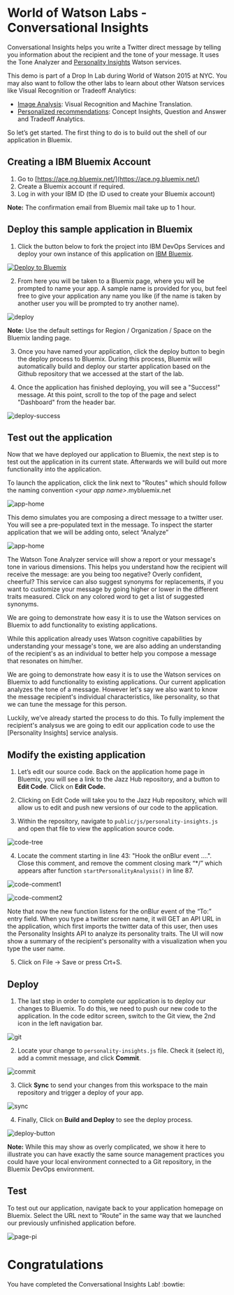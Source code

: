 # World of Watson Labs - Conversational Insights

 Conversational Insights helps you write a Twitter direct message by telling you information about the recipient and the tone of your message. It uses the Tone Analyzer and [Personality Insights][pi_service] Watson services.

This demo is part of a Drop In Lab during World of Watson 2015 at NYC.
You may also want to follow the other labs to learn about other Watson services like Visual Recognition or Tradeoff Analytics:
 * [Image Analysis](https://github.com/watson-developer-cloud/image-analysis): Visual Recognition and Machine Translation.
 * [Personalized recommendations](https://github.com/watson-developer-cloud/personalized-recommendations): Concept Insights, Question and Answer and Tradeoff Analytics.

So let’s get started. The first thing to do is to build out the shell of our application in Bluemix.

## Creating a IBM Bluemix Account

  1. Go to [https://ace.ng.bluemix.net/](https://ace.ng.bluemix.net/)
  2. Create a Bluemix account if required.
  3. Log in with your IBM ID (the ID used to create your Bluemix account)

**Note:** The confirmation email from Bluemix mail take up to 1 hour.

## Deploy this sample application in Bluemix

  1. Click the button below to fork the project into IBM DevOps Services and deploy your own instance of this application on [IBM Bluemix][bluemix].

  [![Deploy to Bluemix](https://bluemix.net/deploy/button.png)](https://bluemix.net/deploy?repository=https://github.com/watson-developer-cloud/conversational-insights)

  2. From here you will be taken to a Bluemix page, where you will be prompted to name your app. A sample name is provided for you, but feel free to give your application any name you like (if the name is taken by another user you will be prompted to try another name).

  ![deploy](instructions/deploy.png)

  **Note:** Use the default settings for Region / Organization / Space on the Bluemix landing page.

  3. Once you have named your application, click the deploy button to begin the deploy process to Bluemix. During this process, Bluemix will automatically build and deploy our starter application based on the Github repository that we accessed at the start of the lab.

  4. Once the application has finished deploying, you will see a "Success!" message. At this point, scroll to the top of the page and select "Dashboard" from the header bar.

  ![deploy-success](instructions/deploy-success.png)

 
## Test out the application

Now that we have deployed our application to Bluemix, the next step is to test out the application in its current state. Afterwards we will build out more functionality into the application.

To launch the application, click the link next to "Routes" which should follow the naming convention *\<your app name\>*.mybluemix.net

  ![app-home](instructions/page-home.png)

This demo simulates you are composing a direct message to a twitter user. You will see a pre-populated text in the message. To inspect the starter application that we will be adding onto, select “Analyze”

  ![app-home](instructions/page-tone.png)
  
The Watson Tone Analyzer service will show a report or your message's tone in various dimensions. This helps you understand how the recipient will receive the message: are you being too negative? Overly confident, cheerful? This service can also suggest synonyms for replacements, if you want to customize your message by going higher or lower in the different traits measured. Click on any colored word to get a list of suggested synonyms.

We are going to demonstrate how easy it is to use the Watson services on Bluemix to add functionality to existing applications. 

While this application already uses Watson cognitive capabilities by understanding your message's tone, we are also adding an understanding of the recipient's as an individual to better help you compose a message that resonates on him/her.

  
We are going to demonstrate how easy it is to use the Watson services on Bluemix to add functionality to existing applications. Our current application analyzes the tone of a message. However let's say we also want to know the message recipient's individual characteristics, like personality, so that we can tune the message for this person.

Luckily, we’ve already started the process to do this. To fully implement the recipient's analysus we are going to edit our application code to use the [Personality Insights] service analysis.
  
## Modify the existing application

  1. Let’s edit our source code. Back on the application home page in Bluemix, you will see a link to the Jazz Hub repository, and a button to **Edit Code**.
  Click on **Edit Code.**

  2. Clicking on Edit Code will take you to the Jazz Hub repository, which will allow us to edit and push new versions of our code to the application.
  
 3. Within the repository, navigate to `public/js/personality-insights.js` and open that file to view the application source code.

  ![code-tree](instructions/code-tree.png)

 4.  Locate the comment starting in line 43: "Hook the onBlur event ....". Close this comment, and remove the comment closing mark “*/” which appears after function `startPersonalityAnalysis()` in line 87.

  ![code-comment1](instructions/code-comment1.png)

  ![code-comment2](instructions/code-comment2.png)

Note that now the new function listens for the onBlur event of the “To:” entry field. When you type a twitter screen name, it will GET an API URL in the application, which first imports the twitter data of this user, then uses the Personality Insights API to analyze its personality traits. The UI will now show a summary of the recipient's personality with a visualization when you type the user name.

 5. Click on File -> Save or press Crt+S.
  

## Deploy

  1. The last step in order to complete our application is to deploy our changes to Bluemix. To do this, we need to push our new code to the application. In the code editor screen, switch to the Git view, the 2nd icon in the left navigation bar.

  ![git](instructions/git.png)

  2. Locate your change to `personality-insights.js` file. Check it (select it), add a commit message, and click **Commit**.

  ![commit](instructions/commit.png)

  3. Click **Sync** to send your changes from this workspace to the main repository and trigger a deploy of your app.

  ![sync](instructions/sync.png)

  4. Finally, Click on **Build and Deploy** to see the deploy process.

  ![deploy-button](instructions/build-and-deploy.png)

**Note:** While this may show as overly complicated, we show it here to illustrate you can have exactly the same source management practices you could have your local environment connected to a Git repository, in the Bluemix DevOps environment.

## Test

To test out our application, navigate back to your application homepage on Bluemix. Select the URL next to “Route” in the same way that we launched our previously unfinished application before.

  ![page-pi](instructions/page-pi.png)

# Congratulations 

You have completed the Conversational Insights Lab! :bowtie:

[bluemix]: https://console.ng.bluemix.net/
[wdc_services]: http://www.ibm.com/smarterplanet/us/en/ibmwatson/developercloud/services-catalog.html
[pi_service]: http://www.ibm.com/smarterplanet/us/en/ibmwatson/developercloud/personality-insights.html
